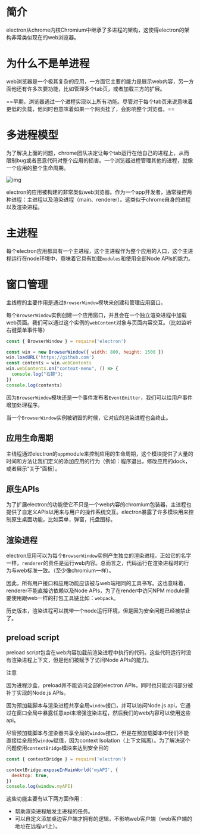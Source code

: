 # 简介

electron从chrome内核Chromium中继承了多进程的架构，这使得electron的架构非常类似现在的web浏览器。

# 为什么不是单进程

web浏览器是一个极其复杂的应用，一方面它主要的能力是展示web内容，另一方面他还有许多次要功能，比如管理多个tab页，或者加载三方的扩展。

==早期，浏览器通过一个进程实现以上所有功能。尽管对于每个tab页来说意味着更低的负载，他同时也意味着如果一个网页挂了，会影响整个浏览器。==

# 多进程模型

为了解决上面的问题，chrome团队决定让每个tab运行在他自己的进程上，从而限制bug或者恶意代码对整个应用的损害。一个浏览器进程管理其他的进程，就像一个应用的整个生命周期。

![img](https://raw.githubusercontent.com/yqm1995/pic_bed/master/images/1668492683672-06df4141-a977-4259-98a3-a86787d2d09a.png)

electron的应用被构建的非常类似web浏览器。作为一个app开发者，通常操控两种进程：主进程以及渲染进程（main、renderer）。这类似于chrome自身的进程以及渲染进程。

# 主进程

每个electron应用都具有一个主进程，这个主进程作为整个应用的入口，这个主进程运行在node环境中，意味着它具有加载`modules`和使用全部Node APIs的能力。

# 窗口管理

主线程的主要作用是通过`BrowserWindow`模块来创建和管理应用窗口。

每个`BrowserWindow`实例创建一个应用窗口，并且会在一个独立渲染进程中加载web页面。我们可以通过这个实例的`webContent`对象与页面内容交互。（比如监听右键菜单事件等）

```javascript
const { BrowserWindow } = require('electron')

const win = new BrowserWindow({ width: 800, height: 1500 })
win.loadURL('https://github.com')
const contents = win.webContents
win.webContents.on("context-menu", () => {
  console.log("右键");
})
console.log(contents)
```

因为`BrowserWindow`模块还是一个事件发布者`EventEmitter`，我们可以给用户事件增加处理程序。

当一个`BrowserWindow`实例被销毁的时候，它对应的渲染进程也会终止。

## 应用生命周期

主线程通过electron的`app`module来控制应用的生命周期，这个模块提供了大量的时间和方法让我们定义的添加应用的行为（例如：程序退出，修改应用的dock，或者展示“关于”面板）。

## 原生APIs

为了扩展electron的功能使它不只是一个web内容的chromium包装器，主进程也提供了自定义APIs以用来与用户的操作系统交互。electron暴露了许多模块用来控制原生桌面功能，比如菜单，弹窗，托盘图标。

## 渲染进程

electron应用可以为每个`BrowserWindow`实例产生独立的渲染进程。正如它的名字一样，`renderer`的责任是运行web内容。总而言之，代码运行在渲染进程时的行为与web标准一致。（至少像chromium一样）。

因此，所有用户接口和应用功能应该被与web端相同的工具书写。这也意味着，renderer不能直接访依赖以及Node APIs，为了在render中访问NPM module需要使用跟web一样的打包工具链比如：`webpack`。

历史版本，渲染进程可以携带一个node运行环境，但是因为安全问题已经被禁止了。

## preload script

preload script包含在web内容加载前渲染进程中执行的代码。这些代码运行时没有渲染进程上下文，但是他们被赋予了访问Node APIs的能力。

注意

因为进程沙盒，preload并不能访问全部的electron APIs，同时也只能访问部分被补丁实现的Node.js APIs。

因为预加载脚本与渲染进程共享全局`window`接口，并可以访问Node.js api，它通过在窗口全局中暴露任意api来增强渲染进程，然后我们的web内容可以使用这些api。

尽管预加载脚本与渲染器共享全局的`window`接口，但是在预加载脚本中我们不能直接给全局的`window`赋值，因为context Isolation（上下文隔离）。为了解决这个问题使用`contextBridge`模块来达到安全目的

```javascript
const { contextBridge } = require('electron')

contextBridge.exposeInMainWorld('myAPI', {
  desktop: true,
})
console.log(window.myAPI)
```

这些功能主要有以下两方面作用：

- 帮助渲染进程触发主进程的任务。
- 可以自定义添加桌边客户端才拥有的逻辑，不影响web客户端（web客户端的地址在远程url上）。